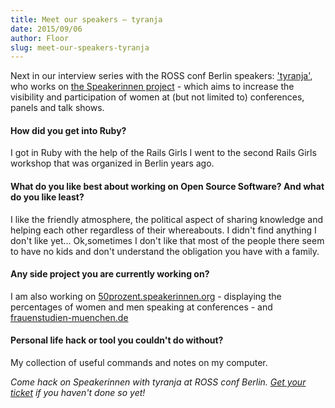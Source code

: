 ```yaml
---
title: Meet our speakers – tyranja
date: 2015/09/06
author: Floor
slug: meet-our-speakers-tyranja
---
```


Next in our interview series with the ROSS conf Berlin speakers: ['tyranja'](https://github.com/tyranja), who works on [the Speakerinnen project](http://speakerinnen.org/) - which aims to increase the visibility and participation of women at (but not limited to) conferences, panels and talk shows.

#### How did you get into Ruby?
I got in Ruby with the help of the Rails Girls I went to the second Rails Girls workshop that was organized in Berlin years ago.

#### What do you like best about working on Open Source Software? And what do you like least?
I like the friendly atmosphere, the political aspect of sharing knowledge and helping each other regardless of their whereabouts. I didn't find anything I don't like yet... Ok,sometimes I don't like that most of the people there seem to have no kids and don't understand the obligation you have with a family.

#### Any side project you are currently working on?
I am also working on [50prozent.speakerinnen.org](http://50prozent.speakerinnen.org) - displaying the percentages of women and men speaking at conferences - and [frauenstudien-muenchen.de](http://www.frauenstudien-muenchen.de/)

#### Personal life hack or tool you couldn't do without?
My collection of useful commands and notes on my computer.  

_Come hack on Speakerinnen with tyranja at ROSS conf Berlin. [Get your ticket](/event/berlin/#tickets) if you haven't done so yet!_
